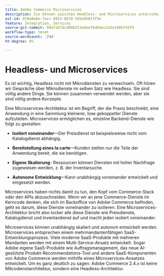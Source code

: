 ```yaml
---
title: Adobe Commerce Microservices
description: Sie können zwischen Headless- und Microservices unterscheiden, da sie sich auf Adobe Commerce beziehen.
exl-id: 078e0e8e-7acc-4913-8b78-585a950f3f5e
feature: Integration, Services
source-git-commit: 94d7a57dcd006251e8eefbdb4ec3a5e140bf43f9
workflow-type: tm+mt
source-wordcount: '294'
ht-degree: 0%

---
```


# Headless- und Microservices

Es ist wichtig, Headless nicht mit Mikrodiensten zu verwechseln. Oft hören wir Gespräche über Mikrodienste im selben Satz wie Headless. Sie sind völlig andere Dinge. Sie können zusammen verwendet werden, aber sie sind völlig andere Konzepte.

Eine Microservices-Architektur ist ein Begriff, der die Praxis beschreibt, eine Anwendung in eine Sammlung kleinerer, lose gekoppelter Dienste aufzuteilen. Microservices ermöglichen es, einzelne Backend-Dienste wie folgt zu gestalten:

- **Isoliert voneinander**—Der Preisdienst ist beispielsweise nicht vom Katalogdienst abhängig.

- **Bereitstellung eines la carte**—Kunden stellen nur die Teile der Anwendung bereit, die sie benötigen.

- **Eigene Skalierung**- Ressourcen können Diensten mit hoher Nachfrage zugewiesen werden, z. B. der Inventarsuche.

- **Autonome Entwicklung**—Kann unabhängig voneinander entwickelt und eingesetzt werden.

Microservices haben nichts damit zu tun, den Kopf vom Commerce-Stack oder den APIs abzuschneiden. Wenn wir an jene Commerce-Dienste im Kerncode denken, die sich im Backoffice von Adobe Commerce befinden, geht es darum, diese Dienste voneinander zu isolieren. Eine Microservices-Architektur bricht also locker alle diese Dienste wie Preisdienste, Katalogdienst und Inventardienst auf und macht jeden isoliert voneinander.

Microservices können unabhängig skaliert und autonom entwickelt werden. Microservices entsprechen einem mehrmandantenfähigen SaaS-Entwicklungsprozess. Viele moderne SaaS-Produkte mit mehreren Mandanten werden mit einem Multi-Service-Ansatz entwickelt. Sogar Adobe eigene SaaS-Produkte wie Auftragsmanagement, das neue AI-gestützte Produkt-Recommendations-Tool und andere SaaS-Komponenten von Adobe Commerce werden mithilfe eines Microservices-Ansatzes entwickelt. Um es ganz deutlich zu sagen: Adobe Commerce 2.4.x ist keine Mikrodienstarchitektur, sondern eine Headless-Architektur.
